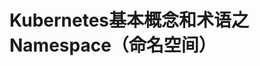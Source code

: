Kubernetes基本概念和术语之Namespace（命名空间）
================================================================================
